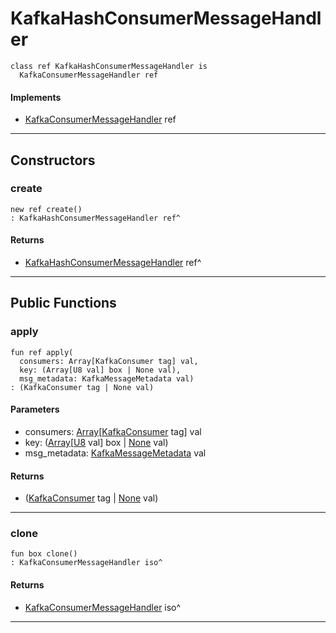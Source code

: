 # KafkaHashConsumerMessageHandler

```pony
class ref KafkaHashConsumerMessageHandler is
  KafkaConsumerMessageHandler ref
```

#### Implements

* [KafkaConsumerMessageHandler](pony-kafka-KafkaConsumerMessageHandler) ref

---

## Constructors

### create

```pony
new ref create()
: KafkaHashConsumerMessageHandler ref^
```

#### Returns

* [KafkaHashConsumerMessageHandler](pony-kafka-KafkaHashConsumerMessageHandler) ref^

---

## Public Functions

### apply

```pony
fun ref apply(
  consumers: Array[KafkaConsumer tag] val,
  key: (Array[U8 val] box | None val),
  msg_metadata: KafkaMessageMetadata val)
: (KafkaConsumer tag | None val)
```
#### Parameters

*   consumers: [Array](builtin-Array)\[[KafkaConsumer](pony-kafka-KafkaConsumer) tag\] val
*   key: ([Array](builtin-Array)\[[U8](builtin-U8) val\] box | [None](builtin-None) val)
*   msg_metadata: [KafkaMessageMetadata](pony-kafka-KafkaMessageMetadata) val

#### Returns

* ([KafkaConsumer](pony-kafka-KafkaConsumer) tag | [None](builtin-None) val)

---

### clone

```pony
fun box clone()
: KafkaConsumerMessageHandler iso^
```

#### Returns

* [KafkaConsumerMessageHandler](pony-kafka-KafkaConsumerMessageHandler) iso^

---

